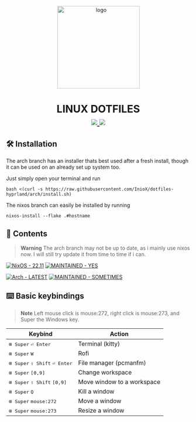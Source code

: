 <div align="center">
  <img src="https://user-images.githubusercontent.com/81521595/230770746-844775c5-e02c-408f-8856-d16570115e47.png" alt="logo" width=225>
</div>

<h1 align="center">
  LINUX DOTFILES<br>
  <a href="">
      <img src="https://img.shields.io/github/issues/InioX/dotfiles?color=5176c1&style=for-the-badge">
   </a>
   <a href="https://github.com/InioX/dotfiles/stargazers">
      <img src="https://img.shields.io/github/stars/InioX/dotfiles?color=7eb8e3&style=for-the-badge">
   </a>
</h1>

## 🛠️ Installation
The arch branch has an installer thats best used after a fresh install, though it can be used on an already set up system too.

Just simply open your terminal and run
```
bash <(curl -s https://raw.githubusercontent.com/InioX/dotfiles-hyprland/arch/install.sh)
```
The nixos branch can easily be installed by running
```
nixos-install --flake .#hostname
```

## 📑 Contents

>**Warning** The arch branch may not be up to date, as i mainly use nixos now. I will still try update it from time to time if i can.
 
 <p float="left">
    <a href="https://github.com/InioX/dotfiles/tree/nixos"><img src="https://img.shields.io/badge/NixOS-22.11-5176c1?style=for-the-badge&logo=NixOS&logoColor=white" alt="NixOS - 22.11"></a>
   <a href="https://"><img src="https://img.shields.io/badge/MAINTAINED-YES-5176c1?style=for-the-badge" alt="MAINTAINED - YES"></a>
 </p>
 
 
<p float="left">
<a href="https://github.com/InioX/dotfiles/tree/arch/"><img src="https://img.shields.io/badge/Arch-LATEST-1793d1?style=for-the-badge&logo=Arch+Linux&logoColor=white" alt="Arch - LATEST"></a> 
  <a href="https://"><img src="https://img.shields.io/badge/MAINTAINED-KINDA-1793d1?style=for-the-badge" alt="MAINTAINED - SOMETIMES"></a>
</p>

## :keyboard: Basic keybindings

> **Note** Left mouse click is mouse:272, right click is mouse:273, and Super the Windows key.

|  Keybind | Action |
| - | - |
| <kbd>⊞ Super</kbd> <kbd>⏎ Enter</kbd> | Terminal (kitty) |
| <kbd>⊞ Super</kbd> <kbd>W</kbd> | Rofi |
| <kbd>⊞ Super</kbd> <kbd>⇧ Shift</kbd> <kbd>⏎ Enter</kbd> | File manager (pcmanfm) |
| <kbd>⊞ Super</kbd> <kbd>[0,9]</kbd> | Change workspace |
| <kbd>⊞ Super</kbd> <kbd>⇧ Shift</kbd> <kbd>[0,9]</kbd> | Move window to a workspace |
| <kbd>⊞ Super</kbd> <kbd>Q</kbd> | Kill a window |
|  <kbd>⊞ Super</kbd> <kbd>mouse:272</kbd> | Move a window |
| <kbd>⊞ Super</kbd> <kbd>mouse:273</kbd> | Resize a window |
